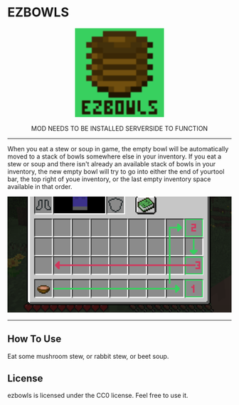 # EZBOWLS

<p align="center">
  <img src="./src/main/resources/assets/ezbowls/icon.png" width=200>
</p>
<p align="center">
MOD NEEDS TO BE INSTALLED SERVERSIDE TO FUNCTION
</p>

---

When you eat a stew or soup in game, the empty bowl will be automatically moved to a stack of bowls somewhere else in your inventory.
If you eat a stew or soup and there isn't already an available stack of bowls in your inventory, the new empty bowl will try to go into 
either the end of yourtool bar, the top right of youe inventory, or the last empty inventory space available in that order.
<p align="center">
  <img src="./image.png" width=720>
</p>

---
  
## How To Use

Eat some mushroom stew, or rabbit stew, or beet soup.

## License

ezbowls is licensed under the CC0 license. Feel free to use it.
